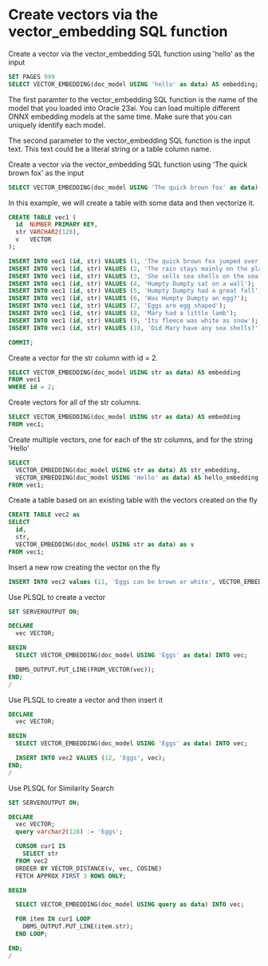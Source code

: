 # Create vectors via the vector_embedding SQL function

Create a vector via the vector_embedding SQL function using 'hello' as the input

```SQL
SET PAGES 999
SELECT VECTOR_EMBEDDING(doc_model USING 'hello' as data) AS embedding;
```

The first paramter to the vector_embedding SQL function is the name of the model that you loaded into Oracle 23ai.
You can load multiple different ONNX embedding models at the same time.  Make sure that you can uniquely identify each model.

The second parameter to the vector_embedding SQL function is the input text.  This text could be a literal string or a table column name. 

Create a vector via the vector_embedding SQL function using 'The quick brown fox' as the input

```SQL
SELECT VECTOR_EMBEDDING(doc_model USING 'The quick brown fox' as data) AS embedding;
```

In this example, we will create a table with some data and then vectorize it.

```SQL
CREATE TABLE vec1 (
  id  NUMBER PRIMARY KEY,
  str VARCHAR2(128),
  v   VECTOR
);

INSERT INTO vec1 (id, str) VALUES (1, 'The quick brown fox jumped over the lazy dog');
INSERT INTO vec1 (id, str) VALUES (2, 'The rain stays mainly on the plains');
INSERT INTO vec1 (id, str) VALUES (3, 'She sells sea shells on the sea shore');
INSERT INTO vec1 (id, str) VALUES (4, 'Humpty Dumpty sat on a wall');
INSERT INTO vec1 (id, str) VALUES (5, 'Humpty Dumpty had a great fall');
INSERT INTO vec1 (id, str) VALUES (6, 'Was Humpty Dumpty an egg?');
INSERT INTO vec1 (id, str) VALUES (7, 'Eggs are egg shaped');
INSERT INTO vec1 (id, str) VALUES (8, 'Mary had a little lamb');
INSERT INTO vec1 (id, str) VALUES (9, 'Its fleece was white as snow');
INSERT INTO vec1 (id, str) VALUES (10, 'Did Mary have any sea shells?');

COMMIT;
```

Create a vector for the str column with id = 2.

```SQL
SELECT VECTOR_EMBEDDING(doc_model USING str as data) AS embedding
FROM vec1
WHERE id = 2;
```

Create vectors for all of the str columns.

```SQL
SELECT VECTOR_EMBEDDING(doc_model USING str as data) AS embedding
FROM vec1;
```

Create multiple vectors, one for each of the str columns, and for the string 'Hello'

```SQL
SELECT
  VECTOR_EMBEDDING(doc_model USING str as data) AS str_embedding,
  VECTOR_EMBEDDING(doc_model USING 'Hello' as data) AS hello_embedding
FROM vec1;
```

Create a table based on an existing table with the vectors created on the fly

```SQL
CREATE TABLE vec2 as
SELECT
  id,
  str,
  VECTOR_EMBEDDING(doc_model USING str as data) as v
FROM vec1;
```

Insert a new row creating the vector on the fly

```SQL
INSERT INTO vec2 values (11, 'Eggs can be brown or white', VECTOR_EMBEDDING(doc_model USING 'Eggs can be brown or white' as data) );
```

Use PLSQL to create a vector

```SQL
SET SERVEROUTPUT ON;

DECLARE
  vec VECTOR;

BEGIN
  SELECT VECTOR_EMBEDDING(doc_model USING 'Eggs' as data) INTO vec;

  DBMS_OUTPUT.PUT_LINE(FROM_VECTOR(vec));
END;
/
```

Use PLSQL to create a vector and then insert it

```SQL
DECLARE
  vec VECTOR;

BEGIN
  SELECT VECTOR_EMBEDDING(doc_model USING 'Eggs' as data) INTO vec;

  INSERT INTO vec2 VALUES (12, 'Eggs', vec);
END;
/
```

Use PLSQL for Similarity Search

```SQL
SET SERVEROUTPUT ON;

DECLARE
  vec VECTOR;
  query varchar2(128) := 'Eggs';

  CURSOR cur1 IS
    SELECT str
  FROM vec2
  ORDEER BY VECTOR_DISTANCE(v, vec, COSINE)
  FETCH APPROX FIRST 3 ROWS ONLY;

BEGIN

  SELECT VECTOR_EMBEDDING(doc_model USING query as data) INTO vec;

  FOR item IN cur1 LOOP
    DBMS_OUTPUT.PUT_LINE(item.str);
  END LOOP;

END;
/
```
